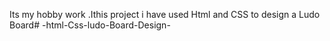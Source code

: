 Its my hobby work .Ithis project i have used Html and CSS to design a  Ludo Board# -html-Css-ludo-Board-Design-
